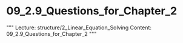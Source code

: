 # 09_2.9_Questions_for_Chapter_2

"""
Lecture: structure/2_Linear_Equation_Solving
Content: 09_2.9_Questions_for_Chapter_2
"""


